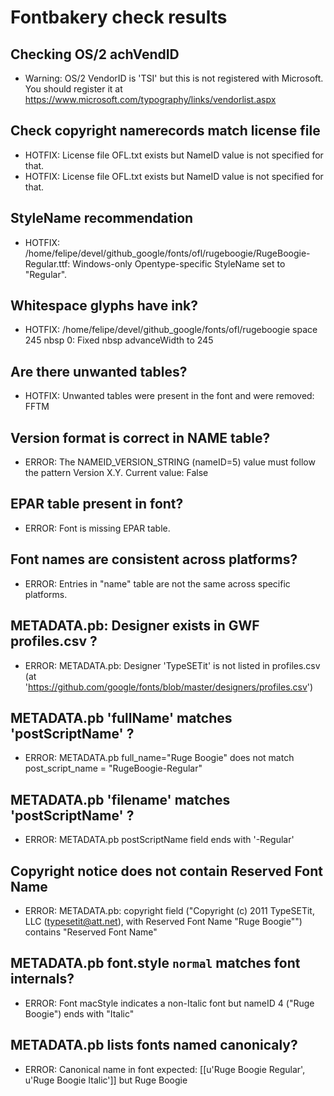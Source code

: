 # Fontbakery check results
## Checking OS/2 achVendID
* Warning: OS/2 VendorID is 'TSI ' but this is not registered with Microsoft. You should register it at https://www.microsoft.com/typography/links/vendorlist.aspx

## Check copyright namerecords match license file
* HOTFIX: License file OFL.txt exists but NameID value is not specified for that.
* HOTFIX: License file OFL.txt exists but NameID value is not specified for that.

## StyleName recommendation
* HOTFIX: /home/felipe/devel/github_google/fonts/ofl/rugeboogie/RugeBoogie-Regular.ttf: Windows-only Opentype-specific StyleName set to "Regular".

## Whitespace glyphs have ink?
* HOTFIX: /home/felipe/devel/github_google/fonts/ofl/rugeboogie space 245 nbsp 0: Fixed nbsp advanceWidth to 245

## Are there unwanted tables?
* HOTFIX: Unwanted tables were present in the font and were removed: FFTM

## Version format is correct in NAME table?
* ERROR: The NAMEID_VERSION_STRING (nameID=5) value must follow the pattern Version X.Y. Current value: False

## EPAR table present in font?
* ERROR: Font is missing EPAR table.

## Font names are consistent across platforms?
* ERROR: Entries in "name" table are not the same across specific platforms.

## METADATA.pb: Designer exists in GWF profiles.csv ?
* ERROR: METADATA.pb: Designer 'TypeSETit' is not listed in profiles.csv (at 'https://github.com/google/fonts/blob/master/designers/profiles.csv')

## METADATA.pb 'fullName' matches 'postScriptName' ?
* ERROR: METADATA.pb full_name="Ruge Boogie" does not match post_script_name = "RugeBoogie-Regular"

## METADATA.pb 'filename' matches 'postScriptName' ?
* ERROR: METADATA.pb postScriptName field ends with '-Regular'

## Copyright notice does not contain Reserved Font Name
* ERROR: METADATA.pb: copyright field ("Copyright (c) 2011 TypeSETit, LLC (typesetit@att.net), with Reserved Font Name "Ruge Boogie"") contains "Reserved Font Name"

## METADATA.pb font.style `normal` matches font internals?
* ERROR: Font macStyle indicates a non-Italic font but nameID 4 ("Ruge Boogie") ends with "Italic"

## METADATA.pb lists fonts named canonicaly?
* ERROR: Canonical name in font expected: [[u'Ruge Boogie Regular', u'Ruge Boogie Italic']] but Ruge Boogie

